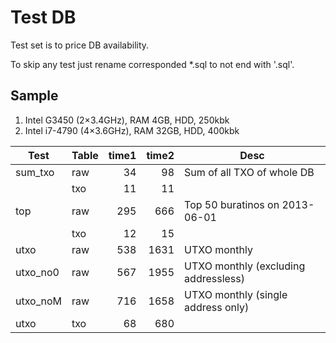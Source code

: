 # Test DB

Test set is to price DB availability.

To skip any test just rename corresponded *.sql to not end with '.sql'.

## Sample

1. Intel G3450 (2&times;3.4GHz), RAM 4GB, HDD, 250kbk
2. Intel i7-4790 (4&times;3.6GHz), RAM 32GB, HDD, 400kbk

Test     |Table|time1| time2| Desc
---------|-----|----:|-----:|-----
sum_txo  | raw |  34 |   98 | Sum of all TXO of whole DB
|        | txo |  11 |   11 |
top      | raw | 295 |  666 | Top 50 buratinos on 2013-06-01
|        | txo |  12 |   15 |
utxo     | raw | 538 | 1631 | UTXO monthly
utxo_no0 | raw | 567 | 1955 | UTXO monthly (excluding addressless)
utxo_noM | raw | 716 | 1658 | UTXO monthly (single address only)
utxo     | txo |  68 |  680 |
